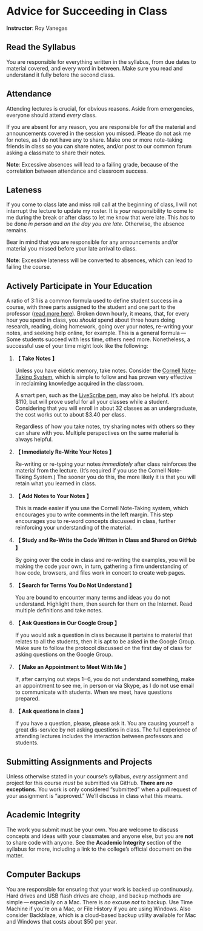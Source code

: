 # Advice for Succeeding in Class

**Instructor**: Roy Vanegas

## Read the Syllabus

You are responsible for everything written in the syllabus, from due dates to material covered, and every word in between. Make sure you read and understand it fully before the second class.

## Attendance

Attending lectures is crucial, for obvious reasons. Aside from emergencies, everyone should attend *every* class.

If you are absent for any reason, you are responsible for *all* the material and announcements covered in the session you missed. Please do not ask me for notes, as I do not have any to share. Make one or more note-taking friends in class so you can share notes, and/or post to our common forum asking a classmate to share their notes.

**Note**: Excessive absences will lead to a failing grade, because of the correlation between attendance and classroom success.

## Lateness

If you come to class late and miss roll call at the beginning of class, I will not interrupt the lecture to update my roster. It is *your* responsibility to come to me during the break or after class to let me know that were late. This *has* to be done *in person* and *on the day you are late*. Otherwise, the absence remains.

Bear in mind that you are responsible for any announcements and/or material you missed before your late arrival to class.

**Note**: Excessive lateness will be converted to absences, which can lead to failing the course.

## Actively Participate in Your Education

A ratio of 3:1 is a common formula used to define student success in a course, with three parts assigned to the student and one part to the professor ([read more here](https://www.college.columbia.edu/coursepoints)). Broken down hourly, it means, that, for every hour you spend in class, you *should* spend about three hours doing research, reading, doing homework, going over your notes, re-writing your notes, and seeking help online, for example. This is a general formula — Some students succeed with less time, others need more. Nonetheless, a successful use of your time might look like the following:

1. **【 Take Notes 】**

   Unless you have eidetic memory, take notes. Consider the [Cornell Note-Taking System](http://lsc.cornell.edu/notes.html), which is simple to follow and has proven very effective in reclaiming knowledge acquired in the classroom.

   A smart pen, such as the [LiveScribe pen](https://dyslexia.yale.edu/resources/tools-technology/tech-tips/livescribe-smartpen/), may also be helpful. It’s about \$110, but will prove useful for all your classes while a student. Considering that you will enroll in about 32 classes as an undergraduate, the cost works out to about \$3.40 per class.

   Regardless of how you take notes, try sharing notes with others so they can share with you. Multiple perspectives on the same material is always helpful.

2. **【 Immediately Re-Write Your Notes 】**

   Re-writing or re-typing your notes *immediately* after class reinforces the material from the lecture. (It’s required if you use the Cornell Note-Taking System.) The sooner you do this, the more likely it is that you will retain what you learned in class.

3. **【 Add Notes to Your Notes 】**

   This is made easier if you use the Cornell Note-Taking system, which encourages you to write comments in the left margin. This step encourages you to re-word concepts discussed in class, further reinforcing your understanding of the material.

4. **【 Study and Re-Write the Code Written in Class and Shared on GitHub 】**

   By going over the code in class and re-writing the examples, you will be making the code your own, in turn, gathering a firm understanding of how code, browsers, and files work in concert to create web pages.

5. **【 Search for Terms You Do Not Understand 】**

   You are bound to encounter many terms and ideas you do not understand. Highlight them, then search for them on the Internet. Read multiple definitions and take notes.

6. **【 Ask Questions in Our Google Group 】**

   If you would ask a question in class because it pertains to material that relates to all the students, then it is apt to be asked in the Google Group. Make sure to follow the protocol discussed on the first day of class for asking questions on the Google Group.

7. **【 Make an Appointment to Meet With Me 】**

   If, after carrying out steps 1 – 6, you do not understand something, make an appointment to see me, in person or via Skype, as I do not use email to communicate with students. When we meet, have questions prepared.

8. **【 Ask questions in class 】**

   If you have a question, please, please ask it. You are causing yourself a great dis-service by not asking questions in class. The full experience of attending lectures includes the interaction between professors and students.

## Submitting Assignments and Projects

Unless otherwise stated in your course’s syllabus, *every* assignment and project for this course *must* be submitted via GitHub. **There are *no* exceptions.** You work is only considered “submitted” when a pull request of your assignment is “approved.” We’ll discuss in class what this means.

## Academic Integrity

The work you submit must be your own. You are welcome to discuss concepts and ideas with your classmates and anyone else, but you are **not** to share code with anyone. See the **Academic Integrity** section of the syllabus for more, including a link to the college’s official document on the matter.

## Computer Backups

You are responsible for ensuring that your work is backed up continuously. Hard drives and USB flash drives are cheap, and backup methods are simple — especially on a Mac. There is *no* excuse *not* to backup. Use Time Machine if you’re on a Mac, or File History if you are using Windows. Also consider Backblaze, which is a cloud-based backup utility available for Mac and Windows that costs about $50 per year.
